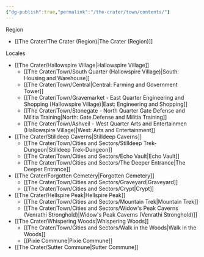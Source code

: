 ```yaml
---
{"dg-publish":true,"permalink":"/the-crater/town/contents/"}
---
```


Region
- [[The Crater/The Crater (Region)\|The Crater (Region)]]

Locales
- [[The Crater/Hallowspire Village\|Hallowspire Village]]
    - [[The Crater/Town/South Quarter (Hallowspire Village)\|South: Housing and Warehouse]]
    - [[The Crater/Town/Central\|Central: Farming and Government Tower]]
    - [[The Crater/Town/Gravemarket - East Quarter Engineering and Shopping (Hallowspire Village)\|East: Engineering and Shopping]]
    - [[The Crater/Town/Stonegate - North Quarter Gate Defense and Militia Training\|North: Gate Defense and Militia Training]]
    - [[The Crater/Town/Ashveil - West Quarter Arts and Entertainmen (Hallowspire Village)\|West: Arts and Entertainment]]
- [[The Crater/Stilldeep Caverns\|Stilldeep Caverns]]
    - [[The Crater/Town/Cities and Sectors/Stilldeep Trek-Dungeon\|Stilldeep Trek-Dungeon]]
    - [[The Crater/Town/Cities and Sectors/Echo Vault\|Echo Vault]]
    - [[The Crater/Town/Cities and Sectors/The Deeper Entrance\|The Deeper Entrance]]
- [[The Crater/Forgotten Cemetery\|Forgotten Cemetery]]
    - [[The Crater/Town/Cities and Sectors/Graveyard\|Graveyard]]
    - [[The Crater/Town/Cities and Sectors/Crypt\|Crypt]]
- [[The Crater/Hellspire Peak\|Hellspire Peak]]
    - [[The Crater/Town/Cities and Sectors/Mountain Trek\|Mountain Trek]]
    - [[The Crater/Town/Cities and Sectors/Widow's Peak Caverns (Venrathi Stronghold)\|Widow's Peak Caverns (Venrathi Stronghold)]]
- [[The Crater/Whispering Woods\|Whispering Woods]]
    - [[The Crater/Town/Cities and Sectors/Walk in the Woods\|Walk in the Woods]]
    - [[Pixie Commune\|Pixie Commune]]
- [[The Crater/Sutter Commune\|Sutter Commune]]












